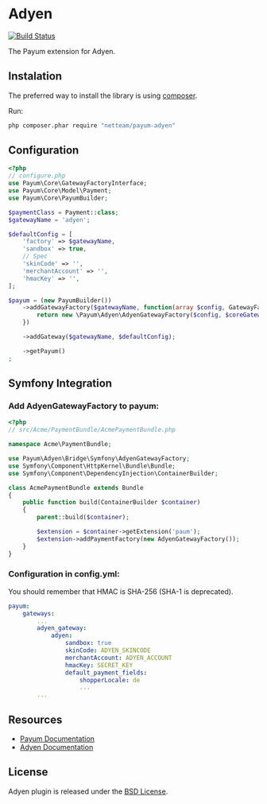 # Adyen

[![Build Status](https://travis-ci.org/NetTeam/payum-adyen.png?branch=master)](https://travis-ci.org/NetTeam/payum-adyen)

The Payum extension for Adyen.

## Instalation

The preferred way to install the library is using [composer](http://getcomposer.org/).

Run:

```bash
php composer.phar require "netteam/payum-adyen"
```

## Configuration
```php
<?php
// configure.php
use Payum\Core\GatewayFactoryInterface;
use Payum\Core\Model\Payment;
use Payum\Core\PayumBuilder;

$paymentClass = Payment::class;
$gatewayName = 'adyen';

$defaultConfig = [
    'factory' => $gatewayName,
    'sandbox' => true,
    // Spec
    'skinCode' => '',
    'merchantAccount' => '',
    'hmacKey' => '',
];

$payum = (new PayumBuilder())
    ->addGatewayFactory($gatewayName, function(array $config, GatewayFactoryInterface $coreGatewayFactory) {
        return new \Payum\Adyen\AdyenGatewayFactory($config, $coreGatewayFactory);
    })

    ->addGateway($gatewayName, $defaultConfig);

    ->getPayum()
;
```

## Symfony Integration

### Add AdyenGatewayFactory to payum:
```php
<?php
// src/Acme/PaymentBundle/AcmePaymentBundle.php

namespace Acme\PaymentBundle;

use Payum\Adyen\Bridge\Symfony\AdyenGatewayFactory;
use Symfony\Component\HttpKernel\Bundle\Bundle;
use Symfony\Component\DependencyInjection\ContainerBuilder;

class AcmePaymentBundle extends Bundle
{
    public function build(ContainerBuilder $container)
    {
        parent::build($container);

        $extension = $container->getExtension('paum');
        $extension->addPaymentFactory(new AdyenGatewayFactory());
    }
}
```

### Configuration in config.yml:

You should remember that HMAC is SHA-256 (SHA-1 is deprecated).

```yaml
payum:
    gateways:
        ...
        adyen_gateway:
            adyen:
                sandbox: true
                skinCode: ADYEN_SKINCODE
                merchantAccount: ADYEN_ACCOUNT
                hmacKey: SECRET_KEY
                default_payment_fields:
                    shopperLocale: de
                    ...
        ...
```

## Resources

* [Payum Documentation](http://payum.org/doc)
* [Adyen Documentation](https://docs.adyen.com/manuals)

## License

Adyen plugin is released under the [BSD License](LICENSE).
